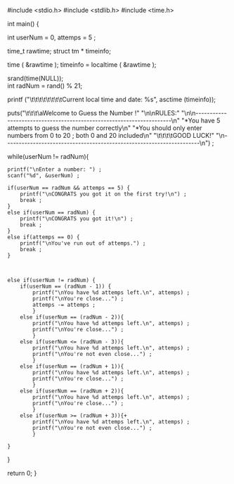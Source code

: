 #include <stdio.h>
#include <stdlib.h>
#include <time.h>

int main() {

int userNum = 0, attemps = 5 ;

time_t rawtime;
struct tm * timeinfo;

time ( &rawtime );
timeinfo = localtime ( &rawtime );

srand(time(NULL));  
int radNum = rand() % 21; 

printf ("\t\t\t\t\t\t\t\tCurrent local time and date: %s", asctime (timeinfo));

puts("\t\t\t\aWelcome to Guess the Number !"
    "\n\nRULES:"
    "\n\n---------------------------------------------------------------------\n"
    "*You have 5 attempts to guess the number correctly\n"
    "*You should only enter numbers from 0 to 20 ; both 0 and 20 included\n"
    "\t\t\t\tGOOD LUCK!"
    "\n---------------------------------------------------------------------\n") ;

while(userNum != radNum){

    printf("\nEnter a number: ") ;
    scanf("%d", &userNum) ;

    if(userNum == radNum && attemps == 5) {
        printf("\nCONGRATS you got it on the first try!\n") ;
        break ;
    }
    else if(userNum == radNum) {
        printf("\nCONGRATS you got it!\n") ;
        break ;
    }
    else if(attemps == 0) {
        printf("\nYou've run out of attemps.") ;
        break ;
    }



    else if(userNum != radNum) {
        if(userNum == (radNum - 1)) {
            printf("\nYou have %d attemps left.\n", attemps) ;
            printf("\nYou're close...") ;
            attemps -= attemps ;
            }
        else if(userNum == (radNum - 2)){
            printf("\nYou have %d attemps left.\n", attemps) ;
            printf("\nYou're close...") ;
            }
        else if(userNum <= (radNum - 3)){
            printf("\nYou have %d attemps left.\n", attemps) ;
            printf("\nYou're not even close...") ;
            }
        else if(userNum == (radNum + 1)){
            printf("\nYou have %d attemps left.\n", attemps) ;
            printf("\nYou're close...") ;
            }
        else if(userNum == (radNum + 2)){
            printf("\nYou have %d attemps left.\n", attemps) ;
            printf("\nYou're close...") ;
            }
        else if(userNum >= (radNum + 3)){+
            printf("\nYou have %d attemps left.\n", attemps) ;
            printf("\nYou're not even close...") ;
            }

    }


}

return 0;
}
